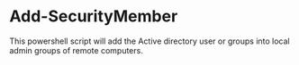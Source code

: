 # Add-SecurityMember
This powershell script will add the Active directory user or groups into local admin groups of remote computers.

